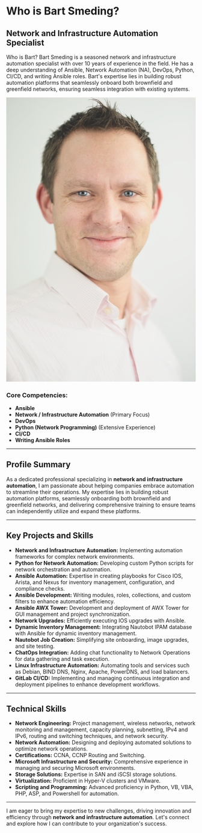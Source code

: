# Who is Bart Smeding?

## Network and Infrastructure Automation Specialist
Who is Bart?
Bart Smeding is a seasoned network and infrastructure automation specialist with over 10 years of experience in the field. He has a deep understanding of Ansible, Network Automation (NA), DevOps, Python, CI/CD, and writing Ansible roles. Bart's expertise lies in building robust automation platforms that seamlessly onboard both brownfield and greenfield networks, ensuring seamless integration with existing systems.

![Profile Picture](images/bartsmeding.jpg)

### Core Competencies:

- **Ansible**
- **Network / Infrastructure Automation** (Primary Focus)
- **DevOps**
- **Python (Network Programming)** (Extensive Experience)
- **CI/CD**
- **Writing Ansible Roles**

---

## Profile Summary

As a dedicated professional specializing in **network and infrastructure automation**, I am passionate about helping companies embrace automation to streamline their operations. My expertise lies in building robust automation platforms, seamlessly onboarding both brownfield and greenfield networks, and delivering comprehensive training to ensure teams can independently utilize and expand these platforms.

---

## Key Projects and Skills

- **Network and Infrastructure Automation:** Implementing automation frameworks for complex network environments.
- **Python for Network Automation:** Developing custom Python scripts for network orchestration and automation.
- **Ansible Automation:** Expertise in creating playbooks for Cisco IOS, Arista, and Nexus for inventory management, configuration, and compliance checks.
- **Ansible Development:** Writing modules, roles, collections, and custom filters to enhance automation efficiency.
- **Ansible AWX Tower:** Development and deployment of AWX Tower for GUI management and project synchronization.
- **Network Upgrades:** Efficiently executing IOS upgrades with Ansible.
- **Dynamic Inventory Management:** Integrating Nautobot IPAM database with Ansible for dynamic inventory management.
- **Nautobot Job Creation:** Simplifying site onboarding, image upgrades, and site testing.
- **ChatOps Integration:** Adding chat functionality to Network Operations for data gathering and task execution.
- **Linux Infrastructure Automation:** Automating tools and services such as Debian, BIND DNS, Nginx, Apache, PowerDNS, and load balancers.
- **GitLab CI/CD:** Implementing and managing continuous integration and deployment pipelines to enhance development workflows.

---

## Technical Skills

- **Network Engineering:** Project management, wireless networks, network monitoring and management, capacity planning, subnetting, IPv4 and IPv6, routing and switching techniques, and network security.
- **Network Automation:** Designing and deploying automated solutions to optimize network operations.
- **Certifications:** CCNA, CCNP Routing and Switching.
- **Microsoft Infrastructure and Security:** Comprehensive experience in managing and securing Microsoft environments.
- **Storage Solutions:** Expertise in SAN and iSCSI storage solutions.
- **Virtualization:** Proficient in Hyper-V clusters and VMware.
- **Scripting and Programming:** Advanced proficiency in Python, VB, VBA, PHP, ASP, and Powershell for automation.

---

I am eager to bring my expertise to new challenges, driving innovation and efficiency through **network and infrastructure automation**. Let's connect and explore how I can contribute to your organization's success.
